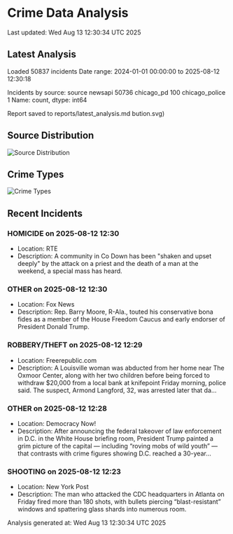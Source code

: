 # Crime Data Analysis
Last updated: Wed Aug 13 12:30:34 UTC 2025

## Latest Analysis

Loaded 50837 incidents
Date range: 2024-01-01 00:00:00 to 2025-08-12 12:30:18

Incidents by source:
source
newsapi           50736
chicago_pd          100
chicago_police        1
Name: count, dtype: int64

Report saved to reports/latest_analysis.md
bution.svg)

## Source Distribution
![Source Distribution](images/source_distribution.svg)

## Crime Types
![Crime Types](images/crime_types.svg)

## Recent Incidents

### HOMICIDE on 2025-08-12 12:30
- Location: RTE
- Description: A community in Co Down has been "shaken and upset deeply" by the attack on a priest and the death of a man at the weekend, a special mass has heard.


### OTHER on 2025-08-12 12:30
- Location: Fox News
- Description: Rep. Barry Moore, R-Ala., touted his conservative bona fides as a member of the House Freedom Caucus and early endorser of President Donald Trump.


### ROBBERY/THEFT on 2025-08-12 12:29
- Location: Freerepublic.com
- Description: A Louisville woman was abducted from her home near The Oxmoor Center, along with her two children before being forced to withdraw $20,000 from a local bank at knifepoint Friday morning, police said. The suspect, Armond Langford, 32, was arrested later that da…


### OTHER on 2025-08-12 12:28
- Location: Democracy Now!
- Description: After announcing the federal takeover of law enforcement in D.C. in the White House briefing room, President Trump painted a grim picture of the capital — including “roving mobs of wild youth” — that contrasts with crime figures showing D.C. reached a 30-year…


### SHOOTING on 2025-08-12 12:23
- Location: New York Post
- Description: The man who attacked the CDC headquarters in Atlanta on Friday fired more than 180 shots, with bullets piercing “blast-resistant” windows and spattering glass shards into numerous room.

Analysis generated at: Wed Aug 13 12:30:34 UTC 2025
